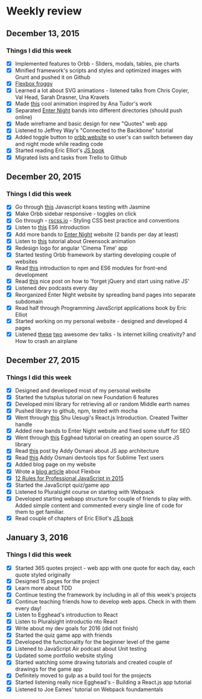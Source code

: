# Weekly review

## December 13, 2015
### Things I did this week
- [x] Implemented features to Orbb - Sliders, modals, tables, pie charts
- [x] Minified framework's scripts and styles and optimized images with Grunt and pushed it on Github
- [x] [Flexbox froggy](http://flexboxfroggy.com/)
- [x] Learned a lot about SVG animations - listened talks from Chris Coyier, Val Head, Sarah Drasner, Una Kravets
- [x] Made [this](http://codepen.io/alcibiades13/pen/eJNNao) cool animation inspired by Ana Tudor's work
- [x] Separated [Enter Night](http://www.enter-night.com) bands into different directories (should push online)
- [x] Made wireframe and basic design for new "Quotes" web app
- [x] Listened to Jeffrey Way's "Connected to the Backbone" tutorial
- [x] Added toggle button to [orbb website](http://orbbframework.com) so user's can switch between day and night mode while reading code
- [x] Started reading Eric Elliot's [JS book](https://ericelliottjs.com/product/programming-javascript-applications-paper-ebook-bundle/)
- [x] Migrated lists and tasks from Trello to Github

## December 20, 2015
### Things I did this week
- [x] Go through [this](https://github.com/mrdavidlaing/javascript-koans) Javascript koans testing with Jasmine
- [x] Make Orbb sidebar responsive - toggles on click
- [x] Go through - [rscss.io](http://rscss.io/index.html) - Styling CSS best practice and conventions
- [x] Listen to [this](https://www.youtube.com/watch?v=3QOh955yh0Y&feature=youtu.be&a) ES6 introduction
- [x] Add more bands to [Enter Night](http://www.enter-night.com) website (2 bands per day at least)
- [x] Listen to [this](http://webdesign.tutsplus.com/courses/greensock-animation-platform-first-steps) tutorial about Greensock animation
- [x] Redesign logo for angular 'Cinema Time' app
- [x] Started testing Orbb framework by starting developing couple of websites
- [x] Read [this](http://wesbos.com/javascript-modules/) introduction to npm and ES6 modules for front-end development
- [x] Read [this](http://blog.romanliutikov.com/post/63383858003/how-to-forget-about-jquery-and-start-using-native) nice post on how to 'forget jQuery and start using native JS'
- [x] Listened dev podcasts every day
- [x] Reorganized Enter Night website by spreading band pages into separate subdomain
- [x] Read half through Programming JavaScript applications book by Eric Elliot
- [x] Started working on my personal website - designed and developed 4 pages
- [x] Listened [these](https://www.youtube.com/watch?v=S2FUSr3WlPk) [two](https://vimeo.com/145055819) awesome dev talks - Is internet killing creativity? and How to crash an airplane

## December 27, 2015
### Things I did this week

- [x] Designed and developed most of my personal website
- [x] Started the tutsplus tutorial on new Foundation 6 features
- [x] Developed mini library for retrieving all or random Middle earth names
- [x] Pushed library to github, npm, tested with mocha
- [x] Went through [this](http://reactfordesigners.com/labs/reactjs-introduction-for-people-who-know-just-enough-jquery-to-get-by/) Shu Uesugi's React.js Introduction. Created Twitter handle
- [x] Added new bands to Enter Night website and fixed some stuff for SEO
- [x] Went through [this](https://egghead.io/lessons/javascript-how-to-write-a-javascript-library-introduction?series=how-to-write-an-open-source-javascript-library) Egghead tutorial on creating an open source JS library
- [x] Read [this](https://medium.com/google-developers/javascript-application-architecture-on-the-road-to-2015-d8125811101b#.m9ps4ipvv) post by Addy Osmani about JS app architecture
- [x] Read [this](https://medium.com/google-developers/devtools-tips-for-sublime-text-users-cdd559ee80f8#.w0u538hsc) Addy Osmani devtools tips for Sublime Text users
- [x] Added blog page on my website
- [x] Wrote a [blog article](http://teofilex.com/blog.html) about Flexbox
- [x] [12 Rules for Professional JavaScript in 2015](https://medium.com/@housecor/12-rules-for-professional-javascript-in-2015-f158e7d3f0fc#.xw53g8kf6)
- [x] Started the JavaScript quiz/game app
- [x] Listened to Pluralsight course on starting with Webpack
- [x] Developed starting webapp structure for couple of friends to play with. Added simple content and commented every single line of code for them to get familiar.
- [x] Read couple of chapters of Eric Elliot's [JS book](https://ericelliottjs.com/product/programming-javascript-applications-paper-ebook-bundle/)

## January 3, 2016
### Things I did this week

- [x] Started 365 quotes project - web app with one quote for each day, each quote styled originally
- [x] Designed 15 pages for the project
- [x] Learn more about TDD
- [x] Continue testing the framework by including in all of this week's projects
- [x] Continue teaching friends how to develop web apps. Check in with them every day!
- [x] Listen to Egghead's introduction to React
- [x] Listen to Pluralsight introductio nto React
- [x] Write about my dev goals for 2016 (did not finish)
- [x] Started the quiz game app with friends
- [x] Developed the functionality for the beginner level of the game
- [x] Listened to JavaScript Air podcast about Unit testing
- [x] Updated some portfolio website styling
- [x] Started watching some drawing tutorials and created couple of drawings for the game app
- [x] Definitely moved to gulp as a build tool for the projects
- [x] Started listening really nice Egghead's - Building a React.js app tutorial
- [x] Listened to Joe Eames' tutorial on Webpack foundamentals